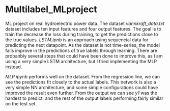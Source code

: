 # Multilabel_MLproject
ML project on real hydroelectric power data. The dataset *vannkraft_data.txt* dataset includes ten input features and four output features. The goal is to train the decrease the loss during training, to get the predictions close to the true values. *LSTM.ipnb* is an approach using sequencial data for predicting the next datapoint. As the dataset is not time-series, the model fails improve in the predictions of true labels through learning. There are probanbly several steps that could have been done to improve this, as I am using a very simple LSTM architecture, but I tried implementing the MLP instead.

*MLP.ipynb* performs well on the dataset. From the regression line, we can see the predictions fit closely to the actual labels. This network is also a very simple NN architecture, and some simple configurations could have improved the result even further. From the output we can see *y1* was the hardest to predict, and the rest of the output labels performing fairly similar on the test set.
